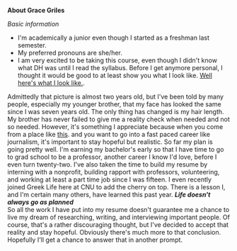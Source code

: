 **About Grace Griles** 

_Basic information_
* I'm academically a junior even though I started as a freshman last semester.
* My preferred pronouns are she/her.
* I am very excited to be taking this course, even though I didn't know what DH was until I read the syllabus.
Before I get anymore personal, I thought it would be good to at least show you what I look like.
[Well here's what I look like.](https://github.com/gracelgriles/ladwhistledownengl350/blob/main/images/profile.jpegsmaller.JPG?raw=true).      
          
Admittedly that picture is almost two years old, but I've been told by many people, especially my younger brother, that my face has looked the same since I was seven years old. The only thing has changed is my hair length. My brother has never failed to give me a reality check when needed and not so needed. However, it's something I appreciate because when you come from a place like [this](images/hometownjpegsmall.jpg). and you want to go into a fast paced career like journalism, it's important to stay hopeful but realistic. So far my plan is going pretty well. I'm earning my bachelor's early so that I have time to go to grad school to be a professor, another career I know I'd love, before I even turn twenty-two. I've also taken the time to build my resume by interning with a nonprofit, building rapport with professors, volunteering, and working at least a part time job since I was fifteen. I even recently joined Greek Life here at CNU to add the cherry on top. There is a lesson I, and I'm certain many others, have learned this past year.
**_Life doesn't always go as planned_**        
So all the work I have put into my resume doesn't guarantee me a chance to live my dream of researching, writing, and interviewing important people. Of course, that's a rather discouraging thought, but I've decided to accept that reality and stay hopeful. Obviously there's much more to that conclusion. Hopefully I'll get a chance to answer that in another prompt. 
